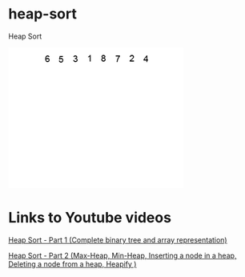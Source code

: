 # heap-sort
Heap Sort

![Heap Sort](heapsort-example.gif?raw=true "Heap Sort")

# Links to Youtube videos

[Heap Sort - Part 1 (Complete binary tree and array representation)](https://www.youtube.com/watch?v=mCl1Pblkd8Y "Complete binary tree and array representation")

[Heap Sort - Part 2 (Max-Heap, Min-Heap, Inserting a node in a heap, Deleting a node from a heap, Heapify )](https://www.youtube.com/watch?v=EkwiSBovWI0 "Max-Heap, Min-Heap, Inserting a node in a heap, Deleting a node from a heap, Heapify")
